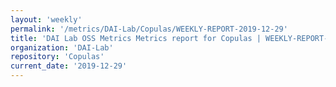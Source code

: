 ```yaml
---
layout: 'weekly'
permalink: '/metrics/DAI-Lab/Copulas/WEEKLY-REPORT-2019-12-29'
title: 'DAI Lab OSS Metrics Metrics report for Copulas | WEEKLY-REPORT-2019-12-29'
organization: 'DAI-Lab'
repository: 'Copulas'
current_date: '2019-12-29'
---
```

